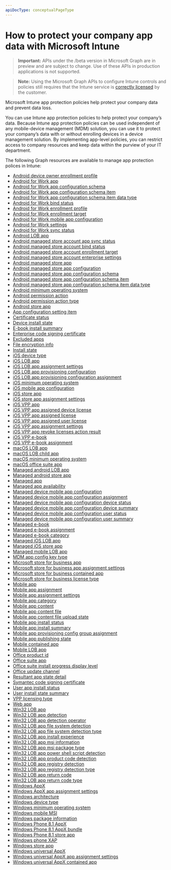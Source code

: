 ```yaml
---
apiDocType: conceptualPageType
---
```

# How to protect your company app data with Microsoft Intune> **Important:** APIs under the /beta version in Microsoft Graph are in preview and are subject to change. Use of these APIs in production applications is not supported.> **Note:** Using the Microsoft Graph APIs to configure Intune controls and policies still requires that the Intune service is [correctly licensed](https://www.microsoft.com/en-us/cloud-platform/microsoft-intune-pricing) by the customer.Microsoft Intune app protection policies help protect your company data and prevent data loss.You can use Intune app protection policies to help protect your company’s data. Because Intune app protection policies can be used independent of any mobile-device management (MDM) solution, you can use it to protect your company’s data with or without enrolling devices in a device management solution. By implementing app-level policies, you can restrict access to company resources and keep data within the purview of your IT department.The following Graph resources are available to manage app protection polices in Intune:- [Android device owner enrollment profile](intune_androidforwork_androiddeviceownerenrollmentprofile.md)- [Android for Work app](intune_apps_androidforworkapp.md)- [Android for Work app configuration schema](intune_androidforwork_androidforworkappconfigurationschema.md)- [Android for Work app configuration schema item](intune_androidforwork_androidforworkappconfigurationschemaitem.md)- [Android for Work app configuration schema item data type](intune_androidforwork_androidforworkappconfigurationschemaitemdatatype.md)- [Android for Work bind status](intune_androidforwork_androidforworkbindstatus.md)- [Android for Work enrollment profile](intune_androidforwork_androidforworkenrollmentprofile.md)- [Android for Work enrollment target](intune_androidforwork_androidforworkenrollmenttarget.md)- [Android for Work mobile app configuration](intune_apps_androidforworkmobileappconfiguration.md)- [Android for Work settings](intune_androidforwork_androidforworksettings.md)- [Android for Work sync status](intune_androidforwork_androidforworksyncstatus.md)- [Android LOB app](intune_apps_androidlobapp.md)- [Android managed store account app sync status](intune_androidforwork_androidmanagedstoreaccountappsyncstatus.md)- [Android managed store account bind status](intune_androidforwork_androidmanagedstoreaccountbindstatus.md)- [Android managed store account enrollment target](intune_androidforwork_androidmanagedstoreaccountenrollmenttarget.md)- [Android managed store account enterprise settings](intune_androidforwork_androidmanagedstoreaccountenterprisesettings.md)- [Android managed store app](intune_apps_androidmanagedstoreapp.md)- [Android managed store app configuration](intune_apps_androidmanagedstoreappconfiguration.md)- [Android managed store app configuration schema](intune_androidforwork_androidmanagedstoreappconfigurationschema.md)- [Android managed store app configuration schema item](intune_androidforwork_androidmanagedstoreappconfigurationschemaitem.md)- [Android managed store app configuration schema item data type](intune_androidforwork_androidmanagedstoreappconfigurationschemaitemdatatype.md)- [Android minimum operating system](intune_apps_androidminimumoperatingsystem.md)- [Android permission action](intune_apps_androidpermissionaction.md)- [Android permission action type](intune_apps_androidpermissionactiontype.md)- [Android store app](intune_apps_androidstoreapp.md)- [App configuration setting item](intune_apps_appconfigurationsettingitem.md)- [Certificate status](intune_apps_certificatestatus.md)- [Device install state](intune_books_deviceinstallstate.md)- [E-book install summary](intune_books_ebookinstallsummary.md)- [Enterprise code signing certificate](intune_apps_enterprisecodesigningcertificate.md)- [Excluded apps](intune_apps_excludedapps.md)- [File encryption info](intune_apps_fileencryptioninfo.md)- [Install state](intune_books_installstate.md)- [iOS device type](intune_apps_iosdevicetype.md)- [iOS LOB app](intune_apps_ioslobapp.md)- [iOS LOB app assignment settings](intune_apps_ioslobappassignmentsettings.md)- [iOS LOB app provisioning configuration](intune_apps_ioslobappprovisioningconfiguration.md)- [iOS LOB app provisioning configuration assignment](intune_apps_ioslobappprovisioningconfigurationassignment.md)- [iOS minimum operating system](intune_apps_iosminimumoperatingsystem.md)- [iOS mobile app configuration](intune_apps_iosmobileappconfiguration.md)- [iOS store app](intune_apps_iosstoreapp.md)- [iOS store app assignment settings](intune_apps_iosstoreappassignmentsettings.md)- [iOS VPP app](intune_apps_iosvppapp.md)- [iOS VPP app assigned device license](intune_apps_iosvppappassigneddevicelicense.md)- [iOS VPP app assigned license](intune_apps_iosvppappassignedlicense.md)- [iOS VPP app assigned user license](intune_apps_iosvppappassigneduserlicense.md)- [iOS VPP app assignment settings](intune_apps_iosvppappassignmentsettings.md)- [iOS VPP app revoke licenses action result](intune_apps_iosvppapprevokelicensesactionresult.md)- [iOS VPP e-book](intune_books_iosvppebook.md)- [iOS VPP e-book assignment](intune_books_iosvppebookassignment.md)- [macOS LOB app](intune_apps_macoslobapp.md)- [macOS LOB child app](intune_apps_macoslobchildapp.md)- [macOS minimum operating system](intune_apps_macosminimumoperatingsystem.md)- [macOS office suite app](intune_apps_macosofficesuiteapp.md)- [Managed android LOB app](intune_apps_managedandroidlobapp.md)- [Managed android store app](intune_apps_managedandroidstoreapp.md)- [Managed app](intune_apps_managedapp.md)- [Managed app availability](intune_apps_managedappavailability.md)- [Managed device mobile app configuration](intune_apps_manageddevicemobileappconfiguration.md)- [Managed device mobile app configuration assignment](intune_apps_manageddevicemobileappconfigurationassignment.md)- [Managed device mobile app configuration device status](intune_apps_manageddevicemobileappconfigurationdevicestatus.md)- [Managed device mobile app configuration device summary](intune_apps_manageddevicemobileappconfigurationdevicesummary.md)- [Managed device mobile app configuration user status](intune_apps_manageddevicemobileappconfigurationuserstatus.md)- [Managed device mobile app configuration user summary](intune_apps_manageddevicemobileappconfigurationusersummary.md)- [Managed e-book](intune_books_managedebook.md)- [Managed e-book assignment](intune_books_managedebookassignment.md)- [Managed e-book category](intune_books_managedebookcategory.md)- [Managed iOS LOB app](intune_apps_managedioslobapp.md)- [Managed iOS store app](intune_apps_managediosstoreapp.md)- [Managed mobile LOB app](intune_apps_managedmobilelobapp.md)- [MDM app config key type](intune_apps_mdmappconfigkeytype.md)- [Microsoft store for business app](intune_apps_microsoftstoreforbusinessapp.md)- [Microsoft store for business app assignment settings](intune_apps_microsoftstoreforbusinessappassignmentsettings.md)- [Microsoft store for business contained app](intune_apps_microsoftstoreforbusinesscontainedapp.md)- [Microsoft store for business license type](intune_apps_microsoftstoreforbusinesslicensetype.md)- [Mobile app](intune_apps_mobileapp.md)- [Mobile app assignment](intune_apps_mobileappassignment.md)- [Mobile app assignment settings](intune_apps_mobileappassignmentsettings.md)- [Mobile app category](intune_apps_mobileappcategory.md)- [Mobile app content](intune_apps_mobileappcontent.md)- [Mobile app content file](intune_apps_mobileappcontentfile.md)- [Mobile app content file upload state](intune_apps_mobileappcontentfileuploadstate.md)- [Mobile app install status](intune_apps_mobileappinstallstatus.md)- [Mobile app install summary](intune_apps_mobileappinstallsummary.md)- [Mobile app provisioning config group assignment](intune_apps_mobileappprovisioningconfiggroupassignment.md)- [Mobile app publishing state](intune_apps_mobileapppublishingstate.md)- [Mobile contained app](intune_apps_mobilecontainedapp.md)- [Mobile LOB app](intune_apps_mobilelobapp.md)- [Office product id](intune_apps_officeproductid.md)- [Office suite app](intune_apps_officesuiteapp.md)- [Office suite install progress display level](intune_apps_officesuiteinstallprogressdisplaylevel.md)- [Office update channel](intune_apps_officeupdatechannel.md)- [Resultant app state detail](intune_apps_resultantappstatedetail.md)- [Symantec code signing certificate](intune_apps_symanteccodesigningcertificate.md)- [User app install status](intune_apps_userappinstallstatus.md)- [User install state summary](intune_books_userinstallstatesummary.md)- [VPP licensing type](intune_apps_vpplicensingtype.md)- [Web app](intune_apps_webapp.md)- [Win32 LOB app](intune_apps_win32lobapp.md)- [Win32 LOB app detection](intune_apps_win32lobappdetection.md)- [Win32 LOB app detection operator](intune_apps_win32lobappdetectionoperator.md)- [Win32 LOB app file system detection](intune_apps_win32lobappfilesystemdetection.md)- [Win32 LOB app file system detection type](intune_apps_win32lobappfilesystemdetectiontype.md)- [Win32 LOB app install experience](intune_apps_win32lobappinstallexperience.md)- [Win32 LOB app msi information](intune_apps_win32lobappmsiinformation.md)- [Win32 LOB app msi package type](intune_apps_win32lobappmsipackagetype.md)- [Win32 LOB app power shell script detection](intune_apps_win32lobapppowershellscriptdetection.md)- [Win32 LOB app product code detection](intune_apps_win32lobappproductcodedetection.md)- [Win32 LOB app registry detection](intune_apps_win32lobappregistrydetection.md)- [Win32 LOB app registry detection type](intune_apps_win32lobappregistrydetectiontype.md)- [Win32 LOB app return code](intune_apps_win32lobappreturncode.md)- [Win32 LOB app return code type](intune_apps_win32lobappreturncodetype.md)- [Windows AppX](intune_apps_windowsappx.md)- [Windows AppX app assignment settings](intune_apps_windowsappxappassignmentsettings.md)- [Windows architecture](intune_apps_windowsarchitecture.md)- [Windows device type](intune_apps_windowsdevicetype.md)- [Windows minimum operating system](intune_apps_windowsminimumoperatingsystem.md)- [Windows mobile MSI](intune_apps_windowsmobilemsi.md)- [Windows package information](intune_apps_windowspackageinformation.md)- [Windows Phone 8.1 AppX](intune_apps_windowsphone81appx.md)- [Windows Phone 8.1 AppX bundle](intune_apps_windowsphone81appxbundle.md)- [Windows Phone 8.1 store app](intune_apps_windowsphone81storeapp.md)- [Windows phone XAP](intune_apps_windowsphonexap.md)- [Windows store app](intune_apps_windowsstoreapp.md)- [Windows universal AppX](intune_apps_windowsuniversalappx.md)- [Windows universal AppX app assignment settings](intune_apps_windowsuniversalappxappassignmentsettings.md)- [Windows universal AppX contained app](intune_apps_windowsuniversalappxcontainedapp.md)